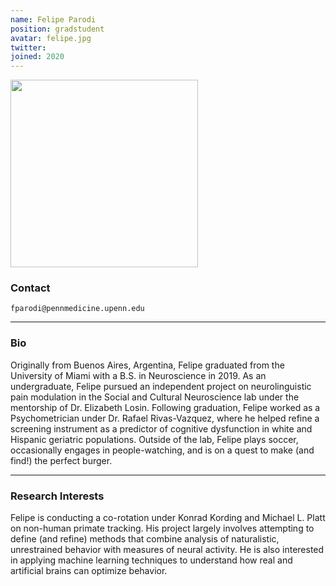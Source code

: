```yaml
---
name: Felipe Parodi
position: gradstudent
avatar: felipe.jpg
twitter:
joined: 2020
---
```


<img width="300" src="{{site.baseurl}}/images/people/{{page.avatar}}" data-action="zoom">

### Contact

<i class="fa fa-envelope-o"></i>  `fparodi@pennmedicine.upenn.edu`<br>

<hr>

### Bio

Originally from Buenos Aires, Argentina, Felipe graduated from the University of Miami with a B.S. in Neuroscience in 2019. As an undergraduate, Felipe pursued an independent project on neurolinguistic pain modulation in the Social and Cultural Neuroscience lab under the mentorship of Dr. Elizabeth Losin. Following graduation, Felipe worked as a Psychometrician under Dr. Rafael Rivas-Vazquez, where he helped refine a screening instrument as a predictor of cognitive dysfunction in white and Hispanic geriatric populations. Outside of the lab, Felipe plays soccer, occasionally engages in people-watching, and is on a quest to make (and find!) the perfect burger.
<hr>

### Research Interests

Felipe is conducting a co-rotation under Konrad Kording and Michael L. Platt on non-human primate tracking. His project largely involves attempting to define (and refine) methods that combine analysis of naturalistic, unrestrained behavior with measures of neural activity. He is also interested in applying machine learning techniques to understand how real and artificial brains can optimize behavior.
